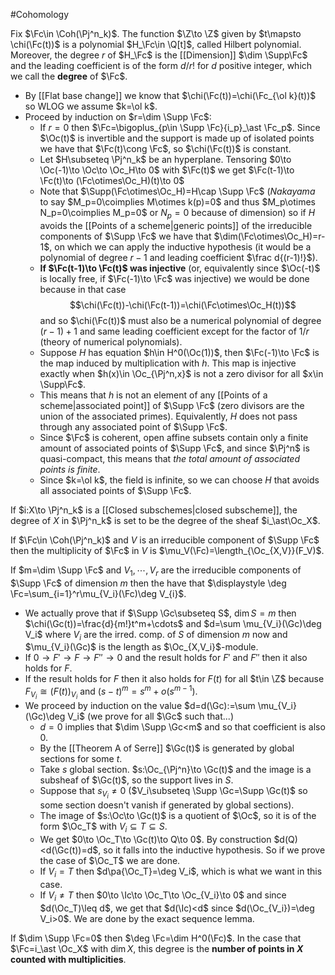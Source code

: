 #Cohomology 

Fix $\Fc\in \Coh(\Pj^n_k)$. The function $\Z\to \Z$ given by $t\mapsto \chi(\Fc(t))$ is a polynomial $H_\Fc\in \Q[t]$, called Hilbert polynomial. Moreover, the degree $r$ of $H_\Fc$ is the [[Dimension]] $\dim \Supp\Fc$ and the leading coefficient is of the form $d/r!$ for $d$ positive integer, which we call the **degree** of $\Fc$.
- By [[Flat base change]] we know that $\chi(\Fc(t))=\chi(\Fc_{\ol k}(t))$ so WLOG we assume $k=\ol k$.
- Proceed by induction on $r=\dim \Supp \Fc$:
	- If $r=0$ then $\Fc=\bigoplus_{p\in \Supp \Fc}{i_p}_\ast \Fc_p$. Since $\Oc(t)$ is invertible and the support is made up of isolated points we have that $\Fc(t)\cong \Fc$, so $\chi(\Fc(t))$ is constant.
	- Let $H\subseteq \Pj^n_k$ be an hyperplane. Tensoring $0\to \Oc(-1)\to \Oc\to \Oc_H\to 0$ with $\Fc(t)$ we get $\Fc(t-1)\to \Fc(t)\to (\Fc\otimes\Oc_H)(t)\to 0$
	- Note that $\Supp(\Fc\otimes\Oc_H)=H\cap \Supp \Fc$ (*Nakayama* to say $M_p=0\coimplies M\otimes k(p)=0$ and thus $M_p\otimes N_p=0\coimplies M_p=0$ or $N_p=0$ because of dimension) so if $H$ avoids the [[Points of a scheme|generic points]] of the irreducible components of $\Supp \Fc$ we have that $\dim(\Fc\otimes\Oc_H)=r-1$, on which we can apply the inductive hypothesis (it would be a polynomial of degree $r-1$ and leading coefficient $\frac d{(r-1)!}$).
	- **If $\Fc(t-1)\to \Fc(t)$ was injective** (or, equivalently since $\Oc(-t)$ is locally free, if $\Fc(-1)\to \Fc$ was injective) we would be done because in that case $$\chi(\Fc(t))-\chi(\Fc(t-1))=\chi(\Fc\otimes\Oc_H(t))$$and so $\chi(\Fc(t))$ must also be a numerical polynomial of degree $(r-1)+1$ and same leading coefficient except for the factor of $1/r$ (theory of numerical polynomials).
	- Suppose $H$ has equation $h\in H^0(\Oc(1))$, then $\Fc(-1)\to \Fc$ is the map induced by multiplication with $h$. This map is injective exactly when $h(x)\in \Oc_{\Pj^n,x}$ is not a zero divisor for all $x\in \Supp\Fc$. 
	- This means that $h$ is not an element of any [[Points of a scheme|associated point]] of $\Supp \Fc$ (zero divisors are the union of the associated primes). Equivalently, $H$ does not pass through any associated point of $\Supp \Fc$.
	- Since $\Fc$ is coherent, open affine subsets contain only a finite amount of associated points of $\Supp \Fc$, and since $\Pj^n$ is quasi-compact, this means that *the total amount of associated points is finite*.
	- Since $k=\ol k$, the field is infinite, so we can choose $H$ that avoids all associated points of $\Supp \Fc$.


If $i:X\to \Pj^n_k$ is a [[Closed subschemes|closed subscheme]], the degree of $X$ in $\Pj^n_k$ is set to be the degree of the sheaf $i_\ast\Oc_X$.


If $\Fc\in \Coh(\Pj^n_k)$ and $V$ is an irreducible component of $\Supp \Fc$ then the multiplicity of $\Fc$ in $V$ is $\mu_V(\Fc)=\length_{\Oc_{X,V}}(F_V)$. 

If $m=\dim \Supp \Fc$ and $V_1,\cdots, V_r$ are the irreducible components of $\Supp \Fc$ of dimension $m$ then the have that $\displaystyle \deg \Fc=\sum_{i=1}^r\mu_{V_i}(\Fc)\deg V_{i}$.
- We actually prove that if $\Supp \Gc\subseteq S$, $\dim S=m$ then $\chi(\Gc(t))=\frac{d}{m!}t^m+\cdots$ and $d=\sum \mu_{V_i}(\Gc)\deg V_i$ where $V_i$ are the irred. comp. of $S$ of dimension $m$ now and $\mu_{V_i}(\Gc)$ is the length as $\Oc_{X,V_i}$-module.
- If $0\to F'\to F\to F''\to 0$ and the result holds for $F'$ and $F''$ then it also holds for $F$.
- If the result holds for $F$ then it also holds for $F(t)$ for all $t\in \Z$ because $F_{V_i}\cong (F(t))_{V_i}$ and $(s-t)^m=s^m+o(s^{m-1})$.
- We proceed by induction on the value $d=d(\Gc):=\sum \mu_{V_i}(\Gc)\deg V_i$ (we prove for all $\Gc$ such that...)
	- $d=0$ implies that $\dim \Supp \Gc<m$ and so that coefficient is also $0$.
	- By the [[Theorem A of Serre]] $\Gc(t)$ is generated by global sections for some $t$. 
	- Take $s$ global section. $s:\Oc_{\Pj^n}\to \Gc(t)$ and the image is a subsheaf of $\Gc(t)$, so the support lives in $S$. 
	- Suppose that $s_{V_i}\neq 0$ ($V_i\subseteq \Supp \Gc=\Supp \Gc(t)$ so some section doesn't vanish if generated by global sections).
	- The image of $s:\Oc\to \Gc(t)$ is a quotient of $\Oc$, so it is of the form $\Oc_T$ with $V_i\subseteq T\subseteq S$.
	- We get $0\to \Oc_T\to \Gc(t)\to Q\to 0$. By construction $d(Q)<d(\Gc(t))=d$, so it falls into the inductive hypothesis. So if we prove the case of $\Oc_T$ we are done.
	- If $V_i=T$ then $d\pa{\Oc_T}=\deg V_i$, which is what we want in this case.
	- If $V_i\neq T$ then $0\to \Ic\to \Oc_T\to \Oc_{V_i}\to 0$ and since $d(\Oc_T)\leq d$, we get that $d(\Ic)<d$ since $d(\Oc_{V_i})=\deg V_i>0$. We are done by the exact sequence lemma.


If $\dim \Supp \Fc=0$ then $\deg \Fc=\dim H^0(\Fc)$. In the case that $\Fc=i_\ast \Oc_X$ with $\dim X$, this degree is the **number of points in $X$ counted with multiplicities**.